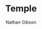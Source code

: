 ---
layout: post
title: "2. Temple"
author: "Nathan Gibson"
tags: [2]
image: temple-model.jpg
level: overview
zotero-tag: 2-Temple
pad-slug: 2
zotero-readings: [goodmanJewsJudaismSecond2004]
objective: "List some ideas and practices that continued from temple life into rabbinic movements. "
---
